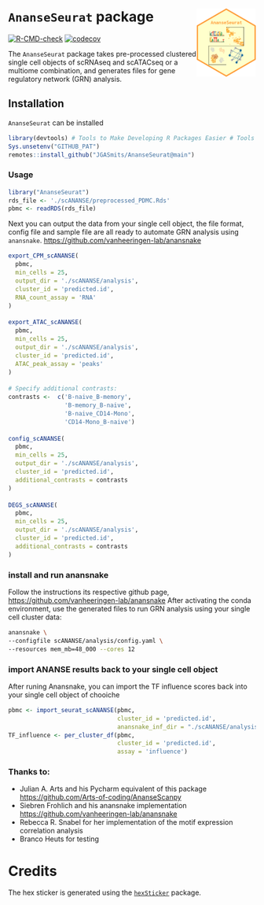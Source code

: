 
# `AnanseSeurat` package <img src='man/figures/logo.png' align="right" height="139" />

<!-- badges: start -->

[![R-CMD-check](https://github.com/JGASmits/AnanseSeuratWrapper/actions/workflows/R-CMD-check.yaml/badge.svg)](https://github.com/JGASmits/AnanseSeuratWrapper/actions/workflows/R-CMD-check.yaml)
[![codecov](https://codecov.io/github/JGASmits/AnanseSeurat/branch/main/graph/badge.svg?token=0XKWAD0KJ7)](https://codecov.io/github/JGASmits/AnanseSeurat)
<!-- badges: end -->

The `AnanseSeurat` package takes pre-processed clustered single cell
objects of scRNAseq and scATACseq or a multiome combination, and
generates files for gene regulatory network (GRN) analysis.

## Installation

`AnanseSeurat` can be installed

``` r
library(devtools) # Tools to Make Developing R Packages Easier # Tools to Make Developing R Packages Easier
Sys.unsetenv("GITHUB_PAT")
remotes::install_github("JGASmits/AnanseSeurat@main")
```

### Usage

``` r
library("AnanseSeurat")
rds_file <- './scANANSE/preprocessed_PDMC.Rds'
pbmc <- readRDS(rds_file)
```

Next you can output the data from your single cell object, the file
format, config file and sample file are all ready to automate GRN
analysis using `anansnake`.
<https://github.com/vanheeringen-lab/anansnake>

``` r
export_CPM_scANANSE(
  pbmc,
  min_cells = 25,
  output_dir = './scANANSE/analysis',
  cluster_id = 'predicted.id',
  RNA_count_assay = 'RNA'
)

export_ATAC_scANANSE(
  pbmc,
  min_cells = 25,
  output_dir = './scANANSE/analysis',
  cluster_id = 'predicted.id',
  ATAC_peak_assay = 'peaks'
)

# Specify additional contrasts:
contrasts <-  c('B-naive_B-memory',
                'B-memory_B-naive',
                'B-naive_CD14-Mono',
                'CD14-Mono_B-naive')

config_scANANSE(
  pbmc,
  min_cells = 25,
  output_dir = './scANANSE/analysis',
  cluster_id = 'predicted.id',
  additional_contrasts = contrasts
)

DEGS_scANANSE(
  pbmc,
  min_cells = 25,
  output_dir = './scANANSE/analysis',
  cluster_id = 'predicted.id',
  additional_contrasts = contrasts
)
```

### install and run anansnake

Follow the instructions its respective github page,
<https://github.com/vanheeringen-lab/anansnake> After activating the
conda environment, use the generated files to run GRN analysis using
your single cell cluster data:

``` bash
anansnake \
--configfile scANANSE/analysis/config.yaml \
--resources mem_mb=48_000 --cores 12
```

### import ANANSE results back to your single cell object

After runing Anansnake, you can import the TF influence scores back into
your single cell object of chooiche

``` r
pbmc <- import_seurat_scANANSE(pbmc,
                               cluster_id = 'predicted.id',
                               anansnake_inf_dir = "./scANANSE/analysis/influence")
TF_influence <- per_cluster_df(pbmc,
                               cluster_id = 'predicted.id',
                               assay = 'influence')
```

### Thanks to:

- Julian A. Arts and his Pycharm equivalent of this package
  <https://github.com/Arts-of-coding/AnanseScanpy>
- Siebren Frohlich and his anansnake implementation
  <https://github.com/vanheeringen-lab/anansnake>
- Rebecca R. Snabel for her implementation of the motif expression
  correlation analysis
- Branco Heuts for testing

# Credits

The hex sticker is generated using the
[`hexSticker`](https://github.com/GuangchuangYu/hexSticker) package.
